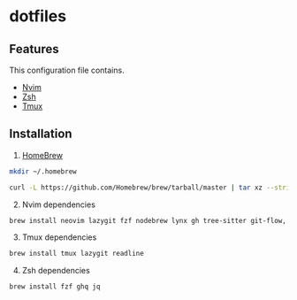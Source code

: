 # dotfiles

## Features

This configuration file contains.

- [Nvim](./nvim/README.md)
- [Zsh](./zsh/README.md)
- [Tmux](./tmux/README.md)

## Installation

1. [HomeBrew](https://brew.sh/en/)

```sh
mkdir ~/.homebrew
```

```sh
curl -L https://github.com/Homebrew/brew/tarball/master | tar xz --strip 1 -C ~/.homebrew
```

2. Nvim dependencies

```sh
brew install neovim lazygit fzf nodebrew lynx gh tree-sitter git-flow, pngpaste
```

3. Tmux dependencies

```sh
brew install tmux lazygit readline
```

4. Zsh dependencies

```sh
brew install fzf ghq jq
```

